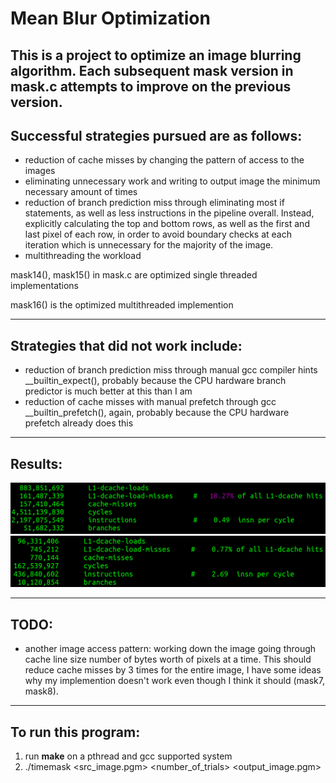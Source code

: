 # Mean Blur Optimization

This is a project to optimize an image blurring algorithm. Each subsequent mask version in mask.c attempts to improve on the previous version. 
---
## Successful strategies pursued are as follows:

* reduction of cache misses by changing the pattern of access to the images
* eliminating unnecessary work and writing to output image the minimum necessary amount of times
* reduction of branch prediction miss through eliminating most if statements, as well as less instructions in the pipeline overall. Instead, explicitly calculating the top and bottom rows, as well as the first and last pixel of each row, in order to avoid boundary checks at each iteration which is unnecessary for the majority of the image.
* multithreading the workload

mask14(), mask15() in mask.c are optimized single threaded implementations

mask16() is the optimized multithreaded implemention

---
## Strategies that did not work include:
* reduction of branch prediction miss through manual gcc compiler hints __builtin_expect(), probably because the CPU hardware branch predictor is much better at this than I am
* reduction of cache misses with manual prefetch through gcc __builtin_prefetch(), again, probably because the CPU hardware prefetch already does this

---
## Results:
![mask0](benchmarks/mask0_L1.png)
![mask14](benchmarks/mask14_L1.png)




---
## TODO:
* another image access pattern: working down the image going through cache line size number of bytes worth of pixels at a time. This should reduce cache misses by 3 times for the entire image, I have some ideas why my implemention doesn't work even though I think it should (mask7, mask8).

---
## To run this program:

1. run **make** on a pthread and gcc supported system
2. ./timemask <src_image.pgm> <number_of_trials> <output_image.pgm>
